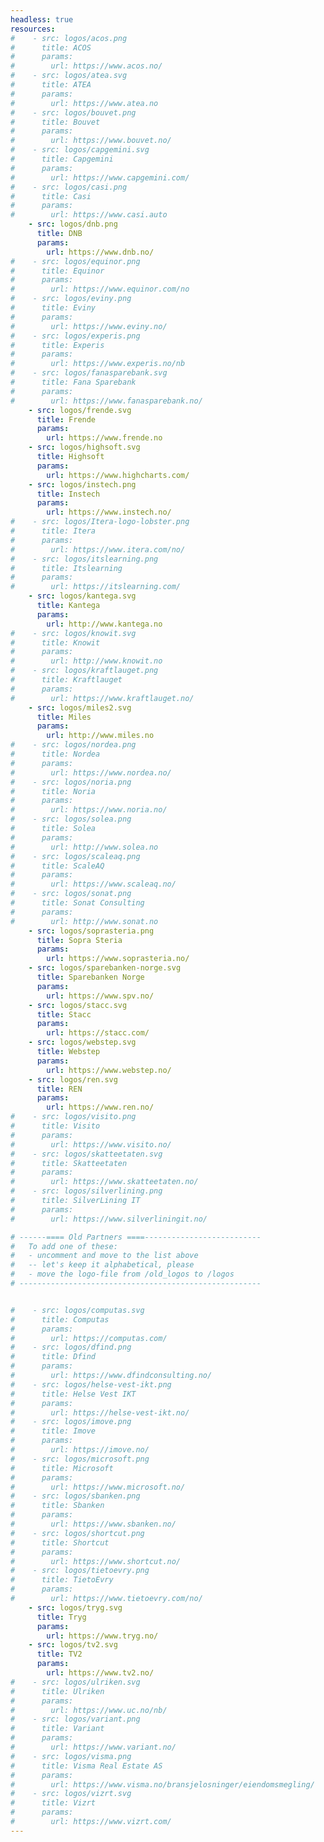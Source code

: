 ```yaml
---
headless: true
resources:
#    - src: logos/acos.png
#      title: ACOS
#      params:
#        url: https://www.acos.no/
#    - src: logos/atea.svg
#      title: ATEA
#      params:
#        url: https://www.atea.no
#    - src: logos/bouvet.png
#      title: Bouvet
#      params:
#        url: https://www.bouvet.no/
#    - src: logos/capgemini.svg
#      title: Capgemini
#      params:
#        url: https://www.capgemini.com/
#    - src: logos/casi.png
#      title: Casi
#      params:
#        url: https://www.casi.auto
    - src: logos/dnb.png
      title: DNB
      params:
        url: https://www.dnb.no/
#    - src: logos/equinor.png
#      title: Equinor
#      params:
#        url: https://www.equinor.com/no
#    - src: logos/eviny.png
#      title: Eviny
#      params:
#        url: https://www.eviny.no/
#    - src: logos/experis.png
#      title: Experis
#      params:
#        url: https://www.experis.no/nb
#    - src: logos/fanasparebank.svg
#      title: Fana Sparebank
#      params:
#        url: https://www.fanasparebank.no/
    - src: logos/frende.svg
      title: Frende
      params:
        url: https://www.frende.no
    - src: logos/highsoft.svg
      title: Highsoft
      params:
        url: https://www.highcharts.com/
    - src: logos/instech.png
      title: Instech
      params:
        url: https://www.instech.no/
#    - src: logos/Itera-logo-lobster.png
#      title: Itera
#      params:
#        url: https://www.itera.com/no/
#    - src: logos/itslearning.png
#      title: Itslearning
#      params:
#        url: https://itslearning.com/
    - src: logos/kantega.svg
      title: Kantega
      params:
        url: http://www.kantega.no
#    - src: logos/knowit.svg
#      title: Knowit
#      params:
#        url: http://www.knowit.no
#    - src: logos/kraftlauget.png
#      title: Kraftlauget
#      params:
#        url: https://www.kraftlauget.no/
    - src: logos/miles2.svg
      title: Miles
      params:
        url: http://www.miles.no
#    - src: logos/nordea.png
#      title: Nordea
#      params:
#        url: https://www.nordea.no/
#    - src: logos/noria.png
#      title: Noria
#      params:
#        url: https://www.noria.no/
#    - src: logos/solea.png
#      title: Solea
#      params:
#        url: http://www.solea.no
#    - src: logos/scaleaq.png
#      title: ScaleAQ
#      params:
#        url: https://www.scaleaq.no/
#    - src: logos/sonat.png
#      title: Sonat Consulting
#      params:
#        url: http://www.sonat.no
    - src: logos/soprasteria.png
      title: Sopra Steria
      params:
        url: https://www.soprasteria.no/
    - src: logos/sparebanken-norge.svg
      title: Sparebanken Norge
      params:
        url: https://www.spv.no/
    - src: logos/stacc.svg
      title: Stacc
      params:
        url: https://stacc.com/
    - src: logos/webstep.svg
      title: Webstep
      params:
        url: https://www.webstep.no/
    - src: logos/ren.svg
      title: REN
      params:
        url: https://www.ren.no/
#    - src: logos/visito.png
#      title: Visito
#      params:
#        url: https://www.visito.no/
#    - src: logos/skatteetaten.svg
#      title: Skatteetaten
#      params:
#        url: https://www.skatteetaten.no/
#    - src: logos/silverlining.png
#      title: SilverLining IT
#      params:
#        url: https://www.silverliningit.no/

# ------==== Old Partners ====--------------------------
#   To add one of these:
#   - uncomment and move to the list above
#   -- let's keep it alphabetical, please
#   - move the logo-file from /old_logos to /logos
# ------------------------------------------------------


#    - src: logos/computas.svg
#      title: Computas
#      params:
#        url: https://computas.com/
#    - src: logos/dfind.png
#      title: Dfind
#      params:
#        url: https://www.dfindconsulting.no/
#    - src: logos/helse-vest-ikt.png
#      title: Helse Vest IKT
#      params:
#        url: https://helse-vest-ikt.no/
#    - src: logos/imove.png
#      title: Imove
#      params:
#        url: https://imove.no/
#    - src: logos/microsoft.png
#      title: Microsoft
#      params:
#        url: https://www.microsoft.no/
#    - src: logos/sbanken.png
#      title: Sbanken
#      params:
#        url: https://www.sbanken.no/
#    - src: logos/shortcut.png
#      title: Shortcut
#      params:
#        url: https://www.shortcut.no/
#    - src: logos/tietoevry.png
#      title: TietoEvry
#      params:
#        url: https://www.tietoevry.com/no/
    - src: logos/tryg.svg
      title: Tryg
      params:
        url: https://www.tryg.no/
    - src: logos/tv2.svg
      title: TV2
      params:
        url: https://www.tv2.no/
#    - src: logos/ulriken.svg
#      title: Ulriken
#      params:
#        url: https://www.uc.no/nb/
#    - src: logos/variant.png
#      title: Variant
#      params:
#        url: https://www.variant.no/
#    - src: logos/visma.png
#      title: Visma Real Estate AS
#      params:
#        url: https://www.visma.no/bransjelosninger/eiendomsmegling/
#    - src: logos/vizrt.svg
#      title: Vizrt
#      params:
#        url: https://www.vizrt.com/
---
```


